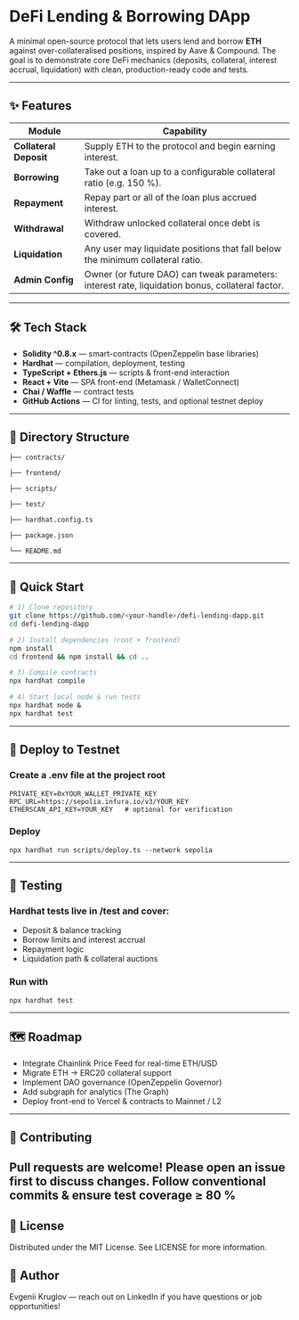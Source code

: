 # DeFi Lending & Borrowing DApp

A minimal open-source protocol that lets users lend and borrow **ETH** against over-collateralised positions, inspired by Aave & Compound. The goal is to demonstrate core DeFi mechanics (deposits, collateral, interest accrual, liquidation) with clean, production-ready code and tests.

---

## ✨ Features

| Module                 | Capability                                                                                       |
| ---------------------- | ------------------------------------------------------------------------------------------------ |
| **Collateral Deposit** | Supply ETH to the protocol and begin earning interest.                                           |
| **Borrowing**          | Take out a loan up to a configurable collateral ratio (e.g. 150 %).                              |
| **Repayment**          | Repay part or all of the loan plus accrued interest.                                             |
| **Withdrawal**         | Withdraw unlocked collateral once debt is covered.                                               |
| **Liquidation**        | Any user may liquidate positions that fall below the minimum collateral ratio.                   |
| **Admin Config**       | Owner (or future DAO) can tweak parameters: interest rate, liquidation bonus, collateral factor. |

---

## 🛠 Tech Stack

- **Solidity ^0.8.x** — smart-contracts (OpenZeppelin base libraries)
- **Hardhat** — compilation, deployment, testing
- **TypeScript + Ethers.js** — scripts & front-end interaction
- **React + Vite** — SPA front-end (Metamask / WalletConnect)
- **Chai / Waffle** — contract tests
- **GitHub Actions** — CI for linting, tests, and optional testnet deploy

---

## 📁 Directory Structure

    ├── contracts/

    ├── frontend/

    ├── scripts/

    ├── test/

    ├── hardhat.config.ts

    ├── package.json

    └── README.md

---

## 🚀 Quick Start

```bash
# 1) Clone repository
git clone https://github.com/<your-handle>/defi-lending-dapp.git
cd defi-lending-dapp

# 2) Install dependencies (root + frontend)
npm install
cd frontend && npm install && cd ..

# 3) Compile contracts
npx hardhat compile

# 4) Start local node & run tests
npx hardhat node &
npx hardhat test
```

---

## 📡 Deploy to Testnet

### Create a .env file at the project root

```
PRIVATE_KEY=0xYOUR_WALLET_PRIVATE_KEY
RPC_URL=https://sepolia.infura.io/v3/YOUR_KEY
ETHERSCAN_API_KEY=YOUR_KEY   # optional for verification
```

### Deploy

```
npx hardhat run scripts/deploy.ts --network sepolia
```

---

## 🧪 Testing

### Hardhat tests live in /test and cover:

- Deposit & balance tracking
- Borrow limits and interest accrual
- Repayment logic
- Liquidation path & collateral auctions

### Run with

```
npx hardhat test
```

---

## 🗺 Roadmap

- Integrate Chainlink Price Feed for real-time ETH/USD
- Migrate ETH → ERC20 collateral support
- Implement DAO governance (OpenZeppelin Governor)
- Add subgraph for analytics (The Graph)
- Deploy front-end to Vercel & contracts to Mainnet / L2

---

## 🤝 Contributing

## Pull requests are welcome! Please open an issue first to discuss changes. Follow conventional commits & ensure test coverage ≥ 80 %

## 📄 License

Distributed under the MIT License. See LICENSE for more information.

## 👤 Author

Evgenii Kruglov — reach out on LinkedIn if you have questions or job opportunities!

